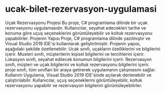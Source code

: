 # ucak-bilet-rezervasyon-uygulamasi
Uçak Rezervasyonu Projesi
Bu proje, C# programlama dilinde bir uçak rezervasyonu uygulamasıdır. Kullanıcılar, seyahat edecekleri tarihe ve konuma göre uçuş seçeneklerini görüntüleyebilir ve koltuk rezervasyonu yapabilirler.
Projenin Yapısı
Proje, C# programlama dilinde yazılmıştır ve Visual Studio 2019 IDE'si kullanılarak geliştirilmiştir. Projenin yapısı, aşağıdaki şekilde özetlenebilir:
Ucak sınıfı, uçakların özelliklerini ve bilgilerini içerir.
Musteri sınıfı, müşterilerin kişisel bilgilerini ve tercihlerini içerir.
Lokasyon sınıfı, seyahat edilecek konumun bilgilerini içerir.
Rezervasyon sınıfı, müşteri ve uçak bilgilerini ve koltuk rezervasyonu bilgilerini içerir.
proje sınıfı, tüm sınıfları bir araya getirerek uygulamanın çalışmasını sağlar.
Kullanım
Uygulama, Visual Studio 2019 IDE'sinde açılarak derlenebilir ve çalıştırılabilir. Kullanıcılar, uçuş seçeneklerini görüntüleyebilir, koltuk rezervasyonu yapabilir ve rezervasyon bilgilerini görüntüleyebilirler.

